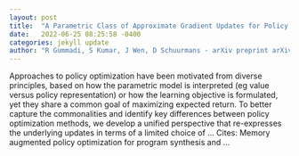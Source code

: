 ```yaml
---
layout: post
title:  "A Parametric Class of Approximate Gradient Updates for Policy Optimization"
date:   2022-06-25 08:25:58 -0400
categories: jekyll update
author: "R Gummadi, S Kumar, J Wen, D Schuurmans - arXiv preprint arXiv:2206.08499, 2022"
---
```

Approaches to policy optimization have been motivated from diverse principles, based on how the parametric model is interpreted (eg value versus policy representation) or how the learning objective is formulated, yet they share a common goal of maximizing expected return. To better capture the commonalities and identify key differences between policy optimization methods, we develop a unified perspective that re-expresses the underlying updates in terms of a limited choice of …
Cites: ‪Memory augmented policy optimization for program synthesis and …‬  